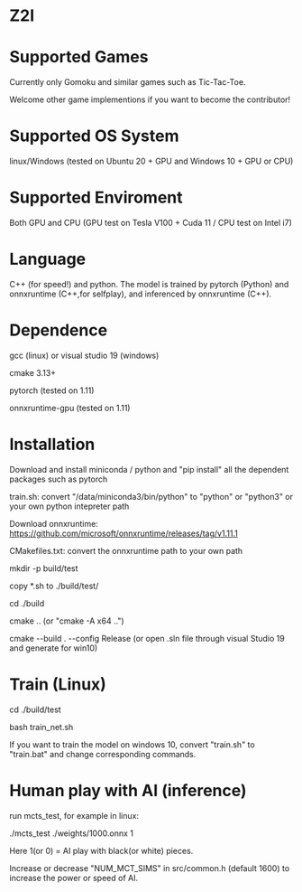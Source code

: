# Z2I

# Supported Games
Currently only Gomoku and similar games such as Tic-Tac-Toe. 

Welcome other game implementions if you want to become the contributor!


# Supported OS System
linux/Windows (tested on Ubuntu 20 + GPU and Windows 10 + GPU or CPU)


# Supported Enviroment
Both GPU and CPU (GPU test on Tesla V100 + Cuda 11 / CPU test on Intel i7)


# Language
C++ (for speed!) and python. The model is trained by pytorch (Python) and onnxruntime (C++,for selfplay), and inferenced by onnxruntime (C++).


# Dependence
gcc (linux) or visual studio 19 (windows)

cmake 3.13+

pytorch (tested on 1.11)

onnxruntime-gpu (tested on 1.11)


# Installation
Download and install miniconda / python
and "pip install" all the dependent packages such as pytorch

train.sh: convert "/data/miniconda3/bin/python" to "python" or "python3" or your own python intepreter path

Download onnxruntime: https://github.com/microsoft/onnxruntime/releases/tag/v1.11.1

CMakefiles.txt:  convert the onnxruntime path to your own path



mkdir -p build/test

copy *.sh to ./build/test/

cd ./build

cmake ..    (or "cmake -A x64 ..")

cmake --build . --config Release   (or open .sln file through visual Studio 19 and generate for win10)


# Train (Linux)
cd ./build/test

bash train_net.sh

If you want to train the model on windows 10, convert "train.sh" to "train.bat" and change corresponding commands.


# Human play with AI (inference)
run mcts_test, for example in linux:

./mcts_test ./weights/1000.onnx 1

Here 1(or 0) = AI play with black(or white) pieces. 

Increase or decrease "NUM_MCT_SIMS" in src/common.h (default 1600) to increase the power or speed of AI.

